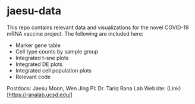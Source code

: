 # jaesu-data

This repo contains relevant data and visualizations for the novel COVID-19 mRNA vaccine project.
The following are included here:
  - Marker gene table
  - Cell type counts by sample group
  - Integrated t-sne plots
  - Integrated DE plots
  - Integrated cell population plots
  - Relevant code 

Postdocs: Jaesu Moon, Wen Jing
PI: Dr. Tariq Rana
Lab Website: (Link)[https://ranalab.ucsd.edu/]
